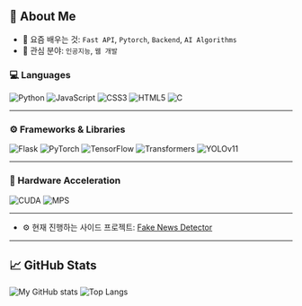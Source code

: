 ## 🧠 About Me

- 🌱 요즘 배우는 것: `Fast API`, `Pytorch`, `Backend`, `AI Algorithms`
- 💼 관심 분야: `인공지능`, `웹 개발`
### 💻 Languages
![Python](https://img.shields.io/badge/Python-3776AB?style=flat&logo=python&logoColor=white)
![JavaScript](https://img.shields.io/badge/JavaScript-F7DF1E?style=flat&logo=javascript&logoColor=black)
![CSS3](https://img.shields.io/badge/CSS3-1572B6?style=flat&logo=css3&logoColor=white)
![HTML5](https://img.shields.io/badge/HTML5-E34F26?style=flat&logo=html5&logoColor=white)
![C](https://img.shields.io/badge/C-00599C?style=flat&logo=c&logoColor=white)

---

### ⚙️ Frameworks & Libraries
![Flask](https://img.shields.io/badge/Flask-000000?style=flat&logo=flask&logoColor=white)
![PyTorch](https://img.shields.io/badge/PyTorch-EE4C2C?style=flat&logo=pytorch&logoColor=white)
![TensorFlow](https://img.shields.io/badge/TensorFlow-FF6F00?style=flat&logo=tensorflow&logoColor=white)
![Transformers](https://img.shields.io/badge/Transformers-FFBF00?style=flat&logo=huggingface&logoColor=black)
![YOLOv11](https://img.shields.io/badge/YOLOv11-00FFFF?style=flat&logo=github&logoColor=black)

---

### 🚀 Hardware Acceleration
![CUDA](https://img.shields.io/badge/CUDA-76B900?style=flat&logo=nvidia&logoColor=white)
![MPS](https://img.shields.io/badge/MPS-000000?style=flat&logo=apple&logoColor=white)

---
- ⚙️ 현재 진행하는 사이드 프로젝트: [Fake News Detector](https://github.com/tatatommy6/fake_news_detector)
---

## 📈 GitHub Stats

![My GitHub stats](https://github-readme-stats.vercel.app/api?username=tatatommy6&show_icons=true&theme=github_dark)
![Top Langs](https://github-readme-stats.vercel.app/api/top-langs/?username=tatatommy6&layout=compact&theme=github_dark)
